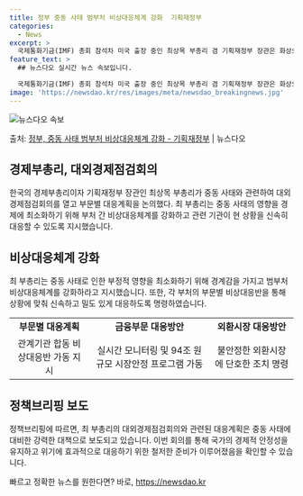 ```yaml
---
title: 정부 중동 사태 범부처 비상대응체계 강화  기획재정부
categories:
  - News
excerpt: >
  국제통화기금(IMF) 총회 참석차 미국 출장 중인 최상목 부총리 겸 기획재정부 장관은 화상으로 기재부 주요 …
feature_text: >
  ## 뉴스다오 실시간 뉴스 속보입니다.

  국제통화기금(IMF) 총회 참석차 미국 출장 중인 최상목 부총리 겸 기획재정부 장관은 화상으로 기재부 주요 …
image: 'https://newsdao.kr/res/images/meta/newsdao_breakingnews.jpg'
---
```


![뉴스다오 속보](https://newsdao.kr/res/images/meta/newsdao_breakingnews.jpg)

<p>출처: <a href="https://newsdao.kr/3625" rel="dofollow">정부, 중동 사태 범부처 비상대응체계 강화 - 기획재정부</a> | 뉴스다오</p>

<h2 data-ke-size="size26">경제부총리, 대외경제점검회의</h2>
<p data-ke-size="size16">한국의 경제부총리이자 기획재정부 장관인 최상목 부총리가 중동 사태와 관련하여 대외경제점검회의를 열고 부문별 대응계획을 논의했다. 최 부총리는 중동 사태의 영향을 경제에 최소화하기 위해 부처 간 비상대응체계를 강화하고 관련 기관이 현 상황을 신속히 대응할 수 있도록 지시했습니다.</p>

<h2 data-ke-size="size26">비상대응체계 강화</h2>
<p data-ke-size="size16">최 부총리는 중동 사태로 인한 부정적 영향을 최소화하기 위해 경계감을 가지고 범부처 비상대응체계를 강화하라고 지시했습니다. 또한, 각 부처의 부문별 비상대응반을 통해 상황에 맞춰 신속하고 밀도 있게 대응하도록 명령하였습니다.</p>

<table>
	<tr>
		<td style="text-align: center; height: 17px;"><b>부문별 대응계획</b></td>
		<td style="text-align: center; height: 17px;"><b>금융부문 대응방안</b></td>
		<td style="text-align: center; height: 17px;"><b>외환시장 대응방안</b></td>
	</tr>
	<tr>
		<td style="text-align: center; height: 17px;">관계기관 합동 비상대응반 가동 지시</td>
		<td style="text-align: center; height: 17px;">실시간 모니터링 및 94조 원 규모 시장안정 프로그램 가동</td>
		<td style="text-align: center; height: 17px;">불안정한 외환시장에 단호한 조치 명령</td>
	</tr>
</table>

<h2 data-ke-size="size26">정책브리핑 보도</h2>
<p data-ke-size="size16">정책브리핑에 따르면, 최 부총리의 대외경제점검회의와 관련된 대응계획은 중동 사태에 대비한 강력한 대책으로 보도되고 있습니다. 이번 회의를 통해 국가의 경제적 안정성을 유지하고 위기에 효과적으로 대응하기 위한 철저한 준비가 이루어졌음을 확인할 수 있습니다.</p> 

빠르고 정확한 뉴스를 원한다면? 바로, <a href="https://newsdao.kr" rel="dofollow">https://newsdao.kr</a>


